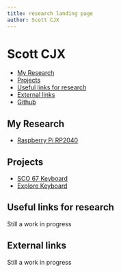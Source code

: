 ```yaml
---
title: research landing page
author: Scott CJX
---
```


# Scott CJX

- [My Research](#my-research)
- [Projects](#projects)
- [Useful links for research](#useful-links-for-research)
- [External links](#external-links)
- [Github](https://github.com/scott-cjx)

## My Research
- [Raspberry Pi RP2040](./rp2040/)


## Projects
- [SCO 67 Keyboard]()
- [Explore Keyboard]()


## Useful links for research
Still a work in progress

## External links
Still a work in progress
